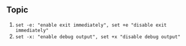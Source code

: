 ## Topic
1. ```set -e: "enable exit immediately", set +e "disable exit immediately"```
2. ```set -x: "enable debug output", set +x "disable debug output"```
